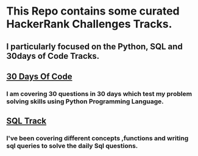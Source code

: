 # This Repo contains some  curated HackerRank Challenges Tracks. 
## I particularly focused on the Python, SQL and 30days of Code Tracks.

## [30 Days Of Code](https://github.com/alex-waiganjo/HackerRank-Challenges/tree/master/30%20Days%20of%20Code)
### I am  covering 30 questions  in 30 days which test my problem solving skills using Python Programming Language.
## [SQL Track](https://github.com/alex-waiganjo/HackerRank-Challenges/tree/master/SQL%20Track)
### I've been covering different concepts ,functions and writing sql queries to solve the daily  Sql questions.
